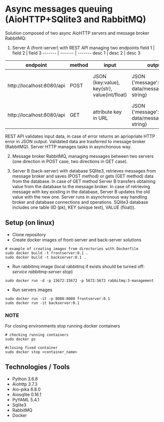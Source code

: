 # Async messages queuing (AioHTTP+SQlite3 and RabbitMQ)

Solution composed of two async AioHTTP servers and message broker RabbitMQ:
1. Server A (front-server) with REST API managing two endpoints
field 1 | field 2 | field 3
------- | ------- | -------
desc 1 | desc 2 | desc 3


  endpoint  |  method  |  input  |  output  |  example
  --------  |  ------  |  -----  |  ------  |  -------
  http://localhost:8080/api  |  POST  |  JSON {key:value}, key(str), value(int/float)  |  JSON {'message':boolean, data/message: string}  |  curl -i -X POST -H "Content-Type: application/json" -d '{"age":25}' http://localhost:8080/api
  http://localhost:8080/api  |  GET  |  attribute key in URL  |  JSON {'message':boolean, data/message: string}  |  curl -i http://localhost:8080/api?key=age


REST API validates input data, in case of error returns an apriopriate HTTP error in JSON output. Validated data are trasferred to message broker (RabbitMQ). 
Server HTTP manages tasks in asynchonous way.

2. Message broker RabbitMQ, managing messages between two servers (one direction in POST case, two directions in GET case).

3. Server B (back-server) with database SQlite3, retrieves messages from message broker and saves (POST method) or gets (GET method) data from the database. 
In case of GET method Server B transfers obtaining value from the database to the message broker. In case of retrieving message with key existing in the database, Server B updates the old value with the new one. Server runs in asynchronous way handling broker and database connections and operations. SQlite3 database includes one table (ID (pk), KEY (unique text), VALUE (float)).


## Setup (on linux)

- Clone repository
- Create docker images of front-server and back-server solutions
```buildoutcfg
# example of creating images from directories with Dockerfile
sudo docker build -t frontserver:0.1 .
sudo docker build -t backserver:0.1 .
```
- Run rabbitmq image (local rabbitmq if exists should be turned off: *service rabbitmq-server stop*)
```buildoutcfg
sudo docker run -d -p 15672:15672 -p 5672:5672 rabbitmq:3-management
```
- Run servers images
```buildoutcfg
sudo docker run -it -p 8080:8080 frontserver:0.1
sudo docker run -it backserver:0.1
```

### NOTE

For closing environments stop running docker containers
```buildoutcfg
# checking running containers
sudo docker ps

#closing fixed container
sudo docker stop <container_name>
```


## Technologies / Tools

- Python 3.6.8
- Aiohttp 3.7.3
- Aio-pika 6.8.0
- Aiosqlite 0.16.1
- PyYAML 5.4.1
- Sqlite3
- RabbitMQ
- Docker


